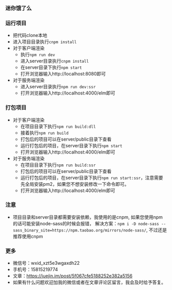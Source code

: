 ### 迷你饿了么
### 运行项目
+ 把代码clone本地
+ 进入项目目录执行`cnpm install`
+ 对于客户端渲染
  + 执行`npm run dev`
  + 进入server目录执行`cnpm install`
  + 在server目录下执行`npm start`
  + 打开浏览器输入http://localhost:8080即可
+ 对于服务端渲染
  + 进入server目录执行`npm run dev:ssr`
  + 打开浏览器输入http://localhost:4000/elm即可
### 打包项目
+ 对于客户端渲染
  + 在项目目录下执行`npm run build:dll`
  + 接着执行`npm run build`
  + 打包后的项目可以在server/public目录下查看
  + 运行打包后的项目，在server目录下执行`npm start`
  + 打开浏览器输入http://localhost:4000/elm即可
+ 对于服务端渲染
  + 在项目目录下执行`npm run build:ssr`
  + 打包后的项目可以在server/public目录下查看
  + 运行打包后的项目，在server目录下执行`npm run start:ssr`，注意需要先全局安装pm2，如果您不想安装修改一下命令即可。
  + 打开浏览器输入http://localhost:4000/elm即可
### 注意
+ 项目目录和server目录都需要安装依赖，我使用的是cnpm, 如果您使用npm的话可能安装node-sass的时候会报错，
解决方案：`npm i -D node-sass --sass_binary_site=https://npm.taobao.org/mirrors/node-sass/`,
不过还是推荐使用cnpm
### 更多
+ 微信号：wxid_xzt5e3wgaxdh22
+ 手机号：15815219774
+ 文章：https://juejin.im/post/5f067cfe5188252e382a5156
+ 如果有什么问题欢迎加我的微信或者在文章评论区留言，我会及时给予答复。


